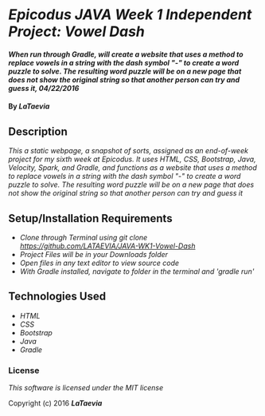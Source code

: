 # _Epicodus JAVA Week 1 Independent Project: Vowel Dash_

#### _When run through Gradle, will create a website that uses a method to replace vowels in a string with the dash symbol "-" to create a word puzzle to solve. The resulting word puzzle will be on a new page that does not show the original string so that another person can try and guess it, 04/22/2016_

#### By _**LaTaevia**_

## Description

_This a static webpage, a snapshot of sorts, assigned as an end-of-week project for my sixth week at Epicodus. It uses HTML, CSS, Bootstrap, Java, Velocity, Spark, and Gradle, and functions as a website that uses a method to replace vowels in a string with the dash symbol "-" to create a word puzzle to solve. The resulting word puzzle will be on a new page that does not show the original string so that another person can try and guess it_

## Setup/Installation Requirements

* _Clone through Terminal using git clone https://github.com/LATAEVIA/JAVA-WK1-Vowel-Dash_
* _Project Files will be in your Downloads folder_
* _Open files in any text editor to view source code_
* _With Gradle installed, navigate to folder in the terminal and 'gradle run'_

## Technologies Used

* _HTML_
* _CSS_
* _Bootstrap_
* _Java_
* _Gradle_

### License

*This software is licensed under the MIT license*

Copyright (c) 2016 **_LaTaevia_**
